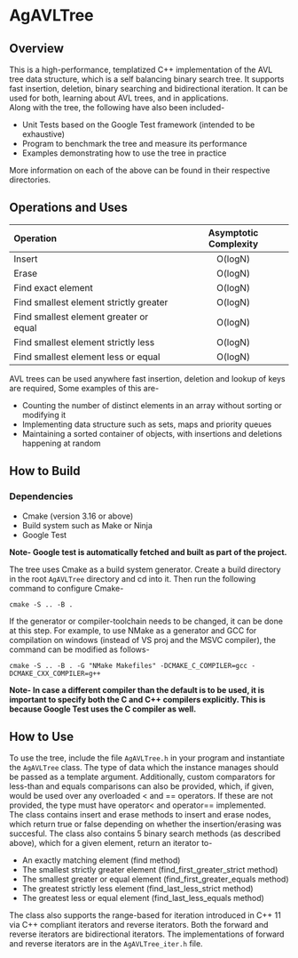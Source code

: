 # AgAVLTree

## Overview
This is a high-performance, templatized C++ implementation of the AVL tree data structure, which is a self balancing binary search tree. It supports fast insertion, deletion, binary searching and bidirectional iteration. It can be used for both, learning about AVL trees, and in applications.<br>
Along with the tree, the following have also been included-
* Unit Tests based on the Google Test framework (intended to be exhaustive)
* Program to benchmark the tree and measure its performance
* Examples demonstrating how to use the tree in practice

More information on each of the above can be found in their respective directories.

## Operations and Uses

| Operation                                 | Asymptotic Complexity     |
| :---                                      | :----:                    |
| Insert                                    | O(logN)                   |
| Erase                                     | O(logN)                   |
| Find exact element                        | O(logN)                   |
| Find smallest element strictly greater    | O(logN)                   |
| Find smallest element greater or equal    | O(logN)                   |
| Find smallest element strictly less       | O(logN)                   |
| Find smallest element less or equal       | O(logN)                   |

AVL trees can be used anywhere fast insertion, deletion and lookup of keys are required, Some examples of this are-
* Counting the number of distinct elements in an array without sorting or modifying it
* Implementing data structure such as sets, maps and priority queues
* Maintaining a sorted container of objects, with insertions and deletions happening at random

## How to Build
### Dependencies
* Cmake (version 3.16 or above)
* Build system such as Make or Ninja
* Google Test

**Note- Google test is automatically fetched and built as part of the project.**

The tree uses Cmake as a build system generator. Create a build directory in the root ```AgAVLTree``` directory and cd into it. Then run the following command to configure Cmake-

    cmake -S .. -B .

If the generator or compiler-toolchain needs to be changed, it can be done at this step. For example, to use NMake as a generator and GCC for compilation on windows (instead of VS proj and the MSVC compiler), the command can be modified as follows-

    cmake -S .. -B . -G "NMake Makefiles" -DCMAKE_C_COMPILER=gcc -DCMAKE_CXX_COMPILER=g++

**Note- In case a different compiler than the default is to be used, it is important to specify both the C and C++ compilers explicitly. This is because Google Test uses the C compiler as well.**
## How to Use
To use the tree, include the file ```AgAVLTree.h``` in your program and instantiate the ```AgAVLTree``` class. The type of data which the instance manages should be passed as a template argument. Additionally, custom comparators for less-than and equals comparisons can also be provided, which, if given, would be used over any overloaded < and == operators. If these are not provided, the type must have operator< and operator== implemented.<br>
The class contains insert and erase methods to insert and erase nodes, which return true or false depending on whether the insertion/erasing was succesful.
The class also contains 5 binary search methods (as described above), which for a given element, return an iterator to-
* An exactly matching element (find method)
* The smallest strictly greater element (find_first_greater_strict method)
* The smallest greater or equal element (find_first_greater_equals method)
* The greatest strictly less element (find_last_less_strict method)
* The greatest less or equal element (find_last_less_equals method)

The class also supports the range-based for iteration introduced in C++ 11 via C++ compliant iterators and reverse iterators. Both the forward and reverse iterators are bidirectional iterators. The implementations of forward and reverse iterators are in the ```AgAVLTree_iter.h``` file.

